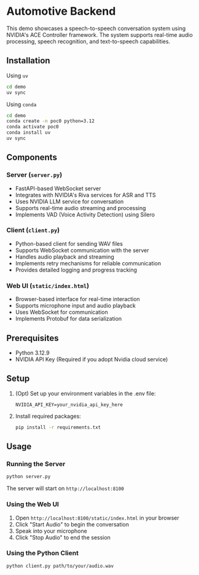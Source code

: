 # Automotive Backend

This demo showcases a speech-to-speech conversation system using NVIDIA's ACE Controller framework. The system supports real-time audio processing, speech recognition, and text-to-speech capabilities.

## Installation

Using `uv`
```bash
cd demo
uv sync
```

Using `conda`
```bash
cd demo
conda create -n poc0 python=3.12
conda activate poc0
conda install uv
uv sync
```

## Components

### Server (`server.py`)
- FastAPI-based WebSocket server
- Integrates with NVIDIA's Riva services for ASR and TTS
- Uses NVIDIA LLM service for conversation
- Supports real-time audio streaming and processing
- Implements VAD (Voice Activity Detection) using Silero

### Client (`client.py`)
- Python-based client for sending WAV files
- Supports WebSocket communication with the server
- Handles audio playback and streaming
- Implements retry mechanisms for reliable communication
- Provides detailed logging and progress tracking

### Web UI (`static/index.html`)
- Browser-based interface for real-time interaction
- Supports microphone input and audio playback
- Uses WebSocket for communication
- Implements Protobuf for data serialization

## Prerequisites

- Python 3.12.9
- NVIDIA API Key (Required if you adopt Nvidia cloud service)

## Setup

1. (Opt) Set up your environment variables in the .env file:
   ```
   NVIDIA_API_KEY=your_nvidia_api_key_here
   ```

2. Install required packages:
   ```bash
   pip install -r requirements.txt
   ```

## Usage

### Running the Server
```bash
python server.py
```
The server will start on `http://localhost:8100`

### Using the Web UI
1. Open `http://localhost:8100/static/index.html` in your browser
2. Click "Start Audio" to begin the conversation
3. Speak into your microphone
4. Click "Stop Audio" to end the session

### Using the Python Client
```bash
python client.py path/to/your/audio.wav
```